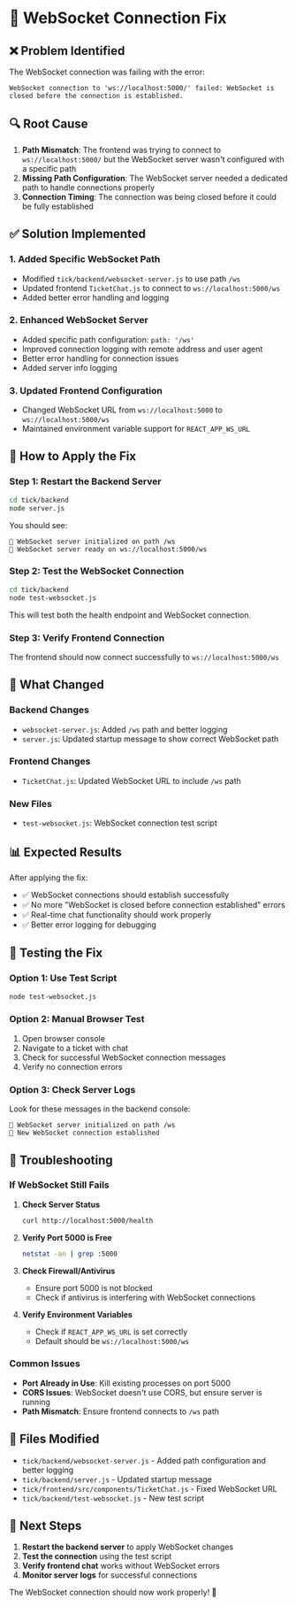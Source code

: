 # 🔌 WebSocket Connection Fix

## ❌ **Problem Identified**

The WebSocket connection was failing with the error:
```
WebSocket connection to 'ws://localhost:5000/' failed: WebSocket is closed before the connection is established.
```

## 🔍 **Root Cause**

1. **Path Mismatch**: The frontend was trying to connect to `ws://localhost:5000/` but the WebSocket server wasn't configured with a specific path
2. **Missing Path Configuration**: The WebSocket server needed a dedicated path to handle connections properly
3. **Connection Timing**: The connection was being closed before it could be fully established

## ✅ **Solution Implemented**

### 1. **Added Specific WebSocket Path**
- Modified `tick/backend/websocket-server.js` to use path `/ws`
- Updated frontend `TicketChat.js` to connect to `ws://localhost:5000/ws`
- Added better error handling and logging

### 2. **Enhanced WebSocket Server**
- Added specific path configuration: `path: '/ws'`
- Improved connection logging with remote address and user agent
- Better error handling for connection issues
- Added server info logging

### 3. **Updated Frontend Configuration**
- Changed WebSocket URL from `ws://localhost:5000` to `ws://localhost:5000/ws`
- Maintained environment variable support for `REACT_APP_WS_URL`

## 🚀 **How to Apply the Fix**

### **Step 1: Restart the Backend Server**
```bash
cd tick/backend
node server.js
```

You should see:
```
🔌 WebSocket server initialized on path /ws
🔌 WebSocket server ready on ws://localhost:5000/ws
```

### **Step 2: Test the WebSocket Connection**
```bash
cd tick/backend
node test-websocket.js
```

This will test both the health endpoint and WebSocket connection.

### **Step 3: Verify Frontend Connection**
The frontend should now connect successfully to `ws://localhost:5000/ws`

## 🔧 **What Changed**

### **Backend Changes**
- `websocket-server.js`: Added `/ws` path and better logging
- `server.js`: Updated startup message to show correct WebSocket path

### **Frontend Changes**
- `TicketChat.js`: Updated WebSocket URL to include `/ws` path

### **New Files**
- `test-websocket.js`: WebSocket connection test script

## 📊 **Expected Results**

After applying the fix:
- ✅ WebSocket connections should establish successfully
- ✅ No more "WebSocket is closed before connection established" errors
- ✅ Real-time chat functionality should work properly
- ✅ Better error logging for debugging

## 🧪 **Testing the Fix**

### **Option 1: Use Test Script**
```bash
node test-websocket.js
```

### **Option 2: Manual Browser Test**
1. Open browser console
2. Navigate to a ticket with chat
3. Check for successful WebSocket connection messages
4. Verify no connection errors

### **Option 3: Check Server Logs**
Look for these messages in the backend console:
```
🔌 WebSocket server initialized on path /ws
🔌 New WebSocket connection established
```

## 🚨 **Troubleshooting**

### **If WebSocket Still Fails**

1. **Check Server Status**
   ```bash
   curl http://localhost:5000/health
   ```

2. **Verify Port 5000 is Free**
   ```bash
   netstat -an | grep :5000
   ```

3. **Check Firewall/Antivirus**
   - Ensure port 5000 is not blocked
   - Check if antivirus is interfering with WebSocket connections

4. **Verify Environment Variables**
   - Check if `REACT_APP_WS_URL` is set correctly
   - Default should be `ws://localhost:5000/ws`

### **Common Issues**

- **Port Already in Use**: Kill existing processes on port 5000
- **CORS Issues**: WebSocket doesn't use CORS, but ensure server is running
- **Path Mismatch**: Ensure frontend connects to `/ws` path

## 📝 **Files Modified**

- `tick/backend/websocket-server.js` - Added path configuration and better logging
- `tick/backend/server.js` - Updated startup message
- `tick/frontend/src/components/TicketChat.js` - Fixed WebSocket URL
- `tick/backend/test-websocket.js` - New test script

## 🎯 **Next Steps**

1. **Restart the backend server** to apply WebSocket changes
2. **Test the connection** using the test script
3. **Verify frontend chat** works without WebSocket errors
4. **Monitor server logs** for successful connections

The WebSocket connection should now work properly! 🎉

